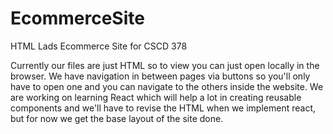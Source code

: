# EcommerceSite
HTML Lads Ecommerce Site for CSCD 378

Currently our files are just HTML so to view you can just open locally in the browser. We have navigation in between pages via buttons so you'll only have to open one and you can navigate to the others inside the website. We are working on learning React which will help a lot in creating reusable components and we'll have to revise the HTML when we implement react, but for now we get the base layout of the site done. 
